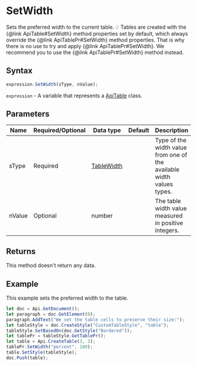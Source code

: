 # SetWidth

Sets the preferred width to the current table.
💡 Tables are created with the &#123;@link ApiTable#SetWidth&#125; method properties set by default, which always override the &#123;@link ApiTablePr#SetWidth&#125; method properties. That is why there is no use to try and apply &#123;@link ApiTablePr#SetWidth&#125;. We recommend you to use the  &#123;@link ApiTablePr#SetWidth&#125; method instead.

## Syntax

```javascript
expression.SetWidth(sType, nValue);
```

`expression` - A variable that represents a [ApiTable](../ApiTable.md) class.

## Parameters

| **Name** | **Required/Optional** | **Data type** | **Default** | **Description** |
| ------------- | ------------- | ------------- | ------------- | ------------- |
| sType | Required | [TableWidth](../../Enumeration/TableWidth.md) |  | Type of the width value from one of the available width values types. |
| nValue | Optional | number |  | The table width value measured in positive integers. |

## Returns

This method doesn't return any data.

## Example

This example sets the preferred width to the table.

```javascript editor-docx
let doc = Api.GetDocument();
let paragraph = doc.GetElement(0);
paragraph.AddText("We set the table cells to preserve their size:");
let tableStyle = doc.CreateStyle("CustomTableStyle", "table");
tableStyle.SetBasedOn(doc.GetStyle("Bordered"));
let tablePr = tableStyle.GetTablePr();
let table = Api.CreateTable(3, 3);
tablePr.SetWidth("percent", 100);
table.SetStyle(tableStyle);
doc.Push(table);
```
